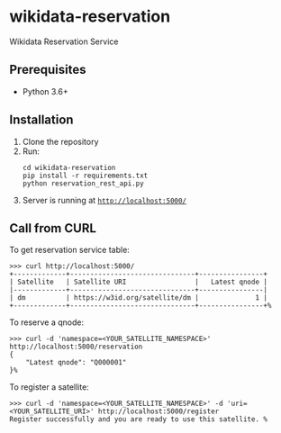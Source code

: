 # wikidata-reservation
Wikidata Reservation Service

## Prerequisites

* Python 3.6+

## Installation

1. Clone the repository
2. Run:
    ```
    cd wikidata-reservation
    pip install -r requirements.txt
    python reservation_rest_api.py
    ```
3. Server is running at [`http://localhost:5000/`](http://localhost:5000/)


## Call from CURL
To get reservation service table:

```
>>> curl http://localhost:5000/
+-------------+-------------------------------+----------------+
| Satellite   | Satellite URI                 |   Latest qnode |
|-------------+-------------------------------+----------------|
| dm          | https://w3id.org/satellite/dm |              1 |
+-------------+-------------------------------+----------------+%
```

To reserve a qnode:

```
>>> curl -d 'namespace=<YOUR_SATELLITE_NAMESPACE>' http://localhost:5000/reservation
{
    "Latest qnode": "Q000001"
}%
```

To register a satellite:

```
>>> curl -d 'namespace=<YOUR_SATELLITE_NAMESPACE>' -d 'uri=<YOUR_SATELLITE_URI>' http://localhost:5000/register 
Register successfully and you are ready to use this satellite. %
```
